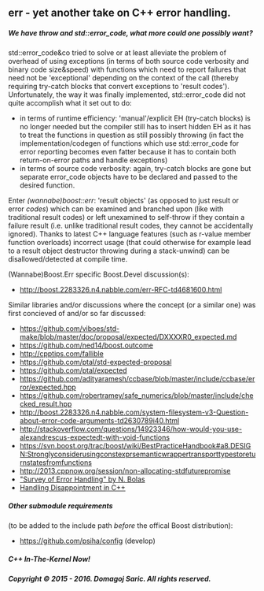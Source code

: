 ## err - yet another take on C++ error handling.

##### We have throw and std::error_code, what more could one possibly want?

std::error_code&co tried to solve or at least alleviate the problem of overhead of using exceptions (in terms of both source code verbosity and binary code size&speed) with functions which need to report failures that need not be 'exceptional' depending on the context of the call (thereby requiring try-catch blocks that convert exceptions to 'result codes').
Unfortunately, the way it was finally implemented, std::error_code did not quite accomplish what it set out to do:
* in terms of runtime efficiency: 'manual'/explicit EH (try-catch blocks) is no longer needed but the compiler still has to insert hidden EH as it has to treat the functions in question as still possibly throwing (in fact the implementation/codegen of functions which use std::error_code for error reporting becomes even fatter because it has to contain both return-on-error paths and handle exceptions)
* in terms of source code verbosity: again, try-catch blocks are gone but separate error_code objects have to be declared and passed to the desired function.

Enter _(wannabe)boost::err_: 'result objects' (as opposed to just result or error *codes*) which can be examined and branched upon (like with traditional result codes) or left unexamined to self-throw if they contain a failure result (i.e. unlike traditional result codes, they cannot be accidentally ignored). Thanks to latest C++ language features (such as r-value member function overloads) incorrect usage (that could otherwise for example lead to a result object destructor throwing during a stack-unwind) can be disallowed/detected at compile time.


(Wannabe)Boost.Err specific Boost.Devel discussion(s):
* http://boost.2283326.n4.nabble.com/err-RFC-td4681600.html

Similar libraries and/or discussions where the concept (or a similar one) was first concieved of and/or so far discussed:
* https://github.com/viboes/std-make/blob/master/doc/proposal/expected/DXXXXR0_expected.md
* https://github.com/ned14/boost.outcome
* http://cpptips.com/fallible
* https://github.com/ptal/std-expected-proposal
* https://github.com/ptal/expected
* https://github.com/adityaramesh/ccbase/blob/master/include/ccbase/error/expected.hpp
* https://github.com/robertramey/safe_numerics/blob/master/include/checked_result.hpp
* http://boost.2283326.n4.nabble.com/system-filesystem-v3-Question-about-error-code-arguments-td2630789i40.html
* http://stackoverflow.com/questions/14923346/how-would-you-use-alexandrescus-expectedt-with-void-functions
* https://svn.boost.org/trac/boost/wiki/BestPracticeHandbook#a8.DESIGN:Stronglyconsiderusingconstexprsemanticwrappertransporttypestoreturnstatesfromfunctions
* http://2013.cppnow.org/session/non-allocating-stdfuturepromise
* ["Survey of Error Handling" by N. Bolas](https://11080372623597421729.googlegroups.com/attach/a8bf61b2beb10bec/Survey%20of%20Error%20Handling.html?part=0.1&view=1&vt=ANaJVrGXbT5TGHEPTZWW_iduAUmJBNCyB6yvlV3L0LQk5eZ3dsCSBPSx0hql8fZ3MMCGjw-xBx8bIt6e4-4A0q_fE1U_7jREulA6RbE2Roh4sHOov8TUMtw)
* [Handling Disappointment in C++](http://www.open-std.org/jtc1/sc22/wg21/docs/papers/2015/p0157r0.html)

##### Other submodule requirements
(to be added to the include path _before_ the offical Boost distribution):
 * https://github.com/psiha/config (develop)

##### C++ In-The-Kernel Now!
##### Copyright © 2015 - 2016. Domagoj Saric. All rights reserved.
